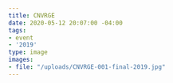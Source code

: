 ```yaml
---
title: CNVRGE
date: 2020-05-12 20:07:00 -04:00
tags:
- event
- '2019'
type: image
images:
- file: "/uploads/CNVRGE-001-final-2019.jpg"
---
```


